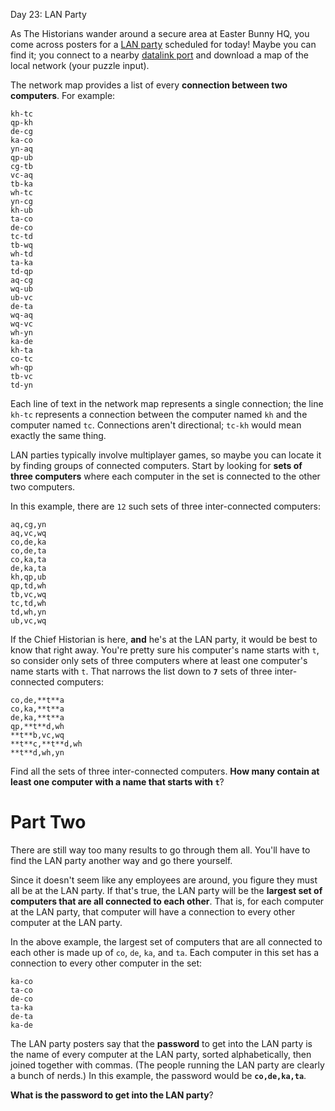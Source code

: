 Day 23: LAN Party

As The Historians wander around a secure area at Easter Bunny HQ, you come across posters for a 
[LAN party](https://en.wikipedia.org/wiki/LAN_party) scheduled for today! Maybe you can find it; you connect to a nearby 
[datalink port](https://adventofcode.com/2016/day/9) and download a map of the local network (your puzzle input).

The network map provides a list of every **connection between two computers**. For example:
```
kh-tc
qp-kh
de-cg
ka-co
yn-aq
qp-ub
cg-tb
vc-aq
tb-ka
wh-tc
yn-cg
kh-ub
ta-co
de-co
tc-td
tb-wq
wh-td
ta-ka
td-qp
aq-cg
wq-ub
ub-vc
de-ta
wq-aq
wq-vc
wh-yn
ka-de
kh-ta
co-tc
wh-qp
tb-vc
td-yn
```
Each line of text in the network map represents a single connection; the line `kh-tc` represents a connection between 
the computer named `kh` and the computer named `tc`. Connections aren't directional; `tc-kh` would mean exactly the same 
thing.

LAN parties typically involve multiplayer games, so maybe you can locate it by finding groups of connected computers. 
Start by looking for **sets of three computers** where each computer in the set is connected to the other two computers.

In this example, there are `12` such sets of three inter-connected computers:
```
aq,cg,yn
aq,vc,wq
co,de,ka
co,de,ta
co,ka,ta
de,ka,ta
kh,qp,ub
qp,td,wh
tb,vc,wq
tc,td,wh
td,wh,yn
ub,vc,wq
```
If the Chief Historian is here, **and** he's at the LAN party, it would be best to know that right away. You're pretty 
sure his computer's name starts with `t`, so consider only sets of three computers where at least one computer's name 
starts with `t`. That narrows the list down to **`7`** sets of three inter-connected computers:
```
co,de,**t**a
co,ka,**t**a
de,ka,**t**a
qp,**t**d,wh
**t**b,vc,wq
**t**c,**t**d,wh
**t**d,wh,yn
```
Find all the sets of three inter-connected computers. **How many contain at least one computer with a name that starts 
with `t`**?

# Part Two

There are still way too many results to go through them all. You'll have to find the LAN party another way and go there 
yourself.

Since it doesn't seem like any employees are around, you figure they must all be at the LAN party. If that's true, the 
LAN party will be the **largest set of computers that are all connected to each other**. That is, for each computer at 
the LAN party, that computer will have a connection to every other computer at the LAN party.

In the above example, the largest set of computers that are all connected to each other is made up of `co`, `de`, `ka`, 
and `ta`. Each computer in this set has a connection to every other computer in the set:
```
ka-co
ta-co
de-co
ta-ka
de-ta
ka-de
```
The LAN party posters say that the **password** to get into the LAN party is the name of every computer at the LAN 
party, sorted alphabetically, then joined together with commas. (The people running the LAN party are clearly a bunch of 
nerds.) In this example, the password would be **`co,de,ka,ta`**.

**What is the password to get into the LAN party**?